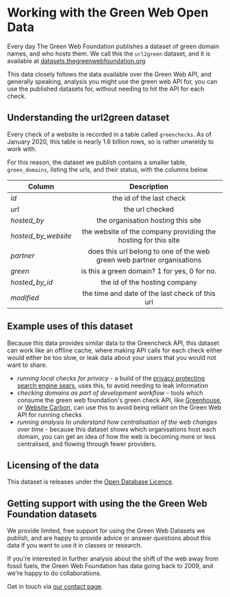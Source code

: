 # Working with the Green Web Open Data

Every day The Green Web Foundation publishes a dataset of green domain names, and who hosts them. We call this the `url2green` dataset, and it is available at [datasets.thegreenwebfoundation.org](https://datasets.thegreenwebfoundation.org)

This data closely follows the data available over the Green Web API, and generally speaking, analysis you might use the green web API for, you can use the published datasets for, without needing to hit the API for each check.

## Understanding the url2green dataset

Every check of a website is recorded in a table called `greenchecks`. As of January 2020, this table is nearly 1.6 billion rows, so is rather unwieldy to work with.

For this reason, the dataset we publish contains a smaller table, `green_domains`, listing the urls, and their status, with the columns below.

| Column              |                              Description                               |
| ------------------- | :--------------------------------------------------------------------: |
| _id_                |                        the id of the last check                        |
| _url_               |                            the url checked                             |
| _hosted_by_         |                   the organisation hosting this site                   |
| _hosted_by_website_ |     the website of the company providing the hosting for this site     |
| _partner_           | does this url belong to one of the web green web partner organisations |
| _green_             |              is this a green domain? 1 for yes, 0 for no.              |
| _hosted_by_id_      |                     the id of the hosting company                      |
| _modified_          |            the time and date of the last check of this url             |

## Example uses of this dataset

Because this data provides similar data to the Greencheck API, this dataset can work like an offline cache, where making API calls for each check either would either be too slow, or leak data about your users that you would not want to share.

- _running local checks for privacy_ - a build of the [privacy protecting search engine searx](https://github.com/thegreenwebfoundation/searx/), uses this, to avoid needing to leak information
- _checking domains as part of development workflow_ - tools which consume the green web foundation's green check API, like [Greenhouse](https://github.com/thegreenwebfoundation/lighthouse-plugin-greenhouse), or [Website Carbon](https://websitecarbon.com/), can use this to avoid being reliant on the Green Web API for running checks
- _running analysis to understand how centralisation of the web changes over time_ - because this dataset shows which organisations host each domain, you can get an idea of how the web is becoming more or less centralised, and flowing through fewer providers.

## Licensing of the data

This dataset is releases under the [Open Database Licence](https://opendatacommons.org/licenses/odbl/summary/index.html).

## Getting support with using the the Green Web Foundation datasets

We provide limited, free support for using the Green Web Datasets we publish, and are happy to provide advice or answer questions about this data if you want to use it in classes or research.

If you're interested in further analysis about the shift of the web away from fossil fuels, the Green Web Foundation has data going back to 2009, and we're happy to do collaborations.

Get in touch via [our contact page](https://www.thegreenwebfoundation.org/contact/).
